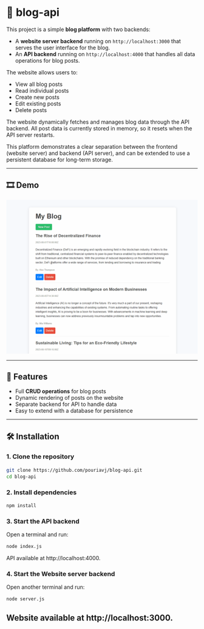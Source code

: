 # 📖 blog-api

This project is a simple **blog platform** with two backends:  

- A **website server backend** running on `http://localhost:3000` that serves the user interface for the blog.  
- An **API backend** running on `http://localhost:4000` that handles all data operations for blog posts.

The website allows users to:  

- View all blog posts  
- Read individual posts  
- Create new posts  
- Edit existing posts  
- Delete posts  

The website dynamically fetches and manages blog data through the API backend. All post data is currently stored in memory, so it resets when the API server restarts.  

This platform demonstrates a clear separation between the frontend (website server) and backend (API server), and can be extended to use a persistent database for long-term storage.

---

## 🎞️ Demo

![Blog Demo](./blogApi.gif)


---

## 🚀 Features

- Full **CRUD operations** for blog posts  
- Dynamic rendering of posts on the website  
- Separate backend for API to handle data  
- Easy to extend with a database for persistence  

---

## 🛠️ Installation

### 1. Clone the repository
```bash
git clone https://github.com/pouriavj/blog-api.git
cd blog-api
```
### 2. Install dependencies
```bash
npm install
```
### 3. Start the API backend
Open a terminal and run:
```bash
node index.js
```
API available at http://localhost:4000.
### 4. Start the Website server backend
Open another terminal and run:
```bash
node server.js
```
Website available at http://localhost:3000.
---


